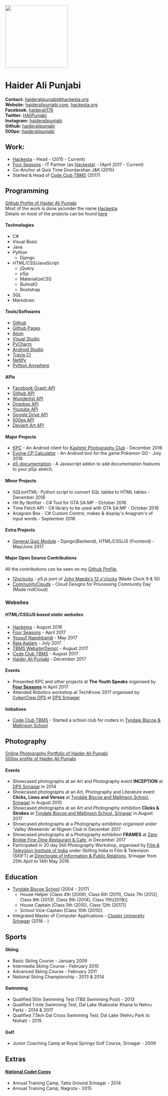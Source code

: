 <img src="https://raw.githubusercontent.com/hackesta/hackesta.org/master/assets/media/profile.png" width="200px"/>

# Haider Ali Punjabi
**Contact:** [haideralipunjabi@hackesta.org](mailto:haideralipunjabi@hackesta.org)  
**Website:** [haideralipunjabi.com](http://haideralipunjabi.com), [hackesta.org](https://hackesta.org)  
**Facebook:** [haiderali176](https://facebook.com/haiderali176)  
**Twitter:** [HAliPunjabi](https://twitter.com/HAliPunjabi)  
**Instagram:** [haideralipunjabi](https://instagram.com/haideralipunjabi)  
**Github:** [haideralipunjabi](https://github.com/haideralipunjabi)  
**500px:** [haideralipunjabi](https://500px.com/haideralipunjabi)

## Work:
* [Hackesta](https://hackesta.org) - Head - (2015 - Current)
* [Four Seasons](http://fourseasonskashmir.com) - IT Partner (as [Hackesta](http://hackesta.org)) - (April 2017 - Current)  
* Co-Anchor at Quiz Time Doordarshan J&K (2015)
* Started & Head of [Code Club TBMS](https://github.com/codeclubtbms) (2017)

## Programming  
[Github Profile of Haider Ali Punjabi](https://github.com/haideralipunjabi)  
Most of the work is done as/under the name [Hackesta](http://hackesta.org)  
Details on most of the projects can be found [here](http://haideralipunjabi.com/projects.html)

#### Technologies
* C#
* Visual Basic
* Java
* Python
  * Django
* HTML/CSS/JavaScript  
  * jQuery
  * p5js
  * MaterializeCSS
  * BulmaIO
  * Bootstrap
* SQL  
* Markdown

#### Tools/Softwares
* [Github](https://github.com)
* [Github Pages](https://pages.github.com)
* [Atom](https://atom.io)
* [Visual Studio](https://www.visualstudio.com)
* [PyCharm](https://www.jetbrains.com/pycharm/)
* [Android Studio](https://developer.android.com/studio/)
* [Travis CI](https://travis-ci.org)
* [Netlify](https://netlify.com)  
* [Python Anywhere](https://www.pythonanywhere.com/)

#### APIs
* [Facebook Graph API](https://developers.facebook.com/docs/graph-api/)
* [Github API](https://developer.github.com)
* [Wunderlist API](https://developer.wunderlist.com/)
* [Dropbox API](https://www.dropbox.com/developers)
* [Youtube API](https://developers.google.com/youtube/)
* [Google Drive API](https://developers.google.com/drive/)
* [500px API](https://github.com/500px/api-documentation)
* [Deviant Art API](https://www.deviantart.com/developers/)

#### Major Projects
* [KPC](http://hackesta.org/projects/kpc/) - An Android client for [Kashmir Photography Club](http://kashmirphotographyclub.com) - December 2016
* [Evolve CP Calculator](http://hackesta.org/?id=6) - An Android tool for the game Pokemon GO - July 2016  
* [p5-documentation](https://github.com/HackeSta/p5-documentation) -  A Javascript addon to add documentation features to your p5js sketch.  

#### Minor Projects
* SQLtoHTML- Python script to convert SQL tables to HTML tables - December 2016
* Hit By Notifier - C# Tool for GTA SA:MP - October 2016
* Time Fetch API - C# library to be used with GTA SA:MP - October 2016
* Anagram Box - C# Custom Control, makes & display's Anagram's of input words - September 2016


#### Extra Projects
* [General Quiz Module](https://github.com/areebbeigh/django_quiz) - Django(Backend), HTML/CSS/JS (Frontend) - May/June 2017  

#### Major Open Source Contributions
All the contributions can be seen on my [Github Profile](https://github.com/haideralipunjabi).  
* [12oclocks](https://github.com/CodingTrain/12oclocks) - p5.js port of [John Maeda's 12 o'clocks](https://maedastudio.com/2004/rbooks2k/twelve.html) (Made Clock 9 & 10)
* [CommunityClouds](https://github.com/CodingTrain/CommunityClouds) -  Cloud Designs for Processing Community Day (Made rndCloud)


### Websites
##### HTML/CSS/JS based static websites  

* [Hackesta](https://hackesta.org) - August 2016
* [Four Seasons](http://fourseasonskashmir.com) - April 2017
* [Yousuf Naqshbandi](http://yousufnaqshbandi.com) - May 2017  
* [Raja Aadam](http://rajaaadam.com) - July 2017
* [TBMS Website(Demo)](https://tbms.hackesta.org) - August 2017
* [Code Club TBMS](https://codeclub.hackesta.org) - August 2017
* [Haider Ali Punjabi](https://haideralipunjabi.com) - December 2017


#### Events
* Presented KPC and other projects at **The Youth Speaks** organised by [**Four Seasons**](http://fourseasonskashmir.com) in April 2017
* Attended Robotics workshop at TechKnow 2017 organised by [CyberCrew DPS](http://cybercrew.dpssrinagar.com) at [DPS Srinagar](http://dpssrinagar.com)

#### Initiatives
* [Code Club TBMS](https://codeclub.hackesta.org) - Started a school club for coders in [Tyndale Biscoe & Mallinson School](https://tbmes.org)  

## Photography
[Online Photography Portfolio of Haider Ali Punjabi](http://haideralipunjabi.com/photography)  
[500px profile of Haider Ali Punjabi](https://500px.com/haideralipunjabi)  


#### Events
* Showcased photographs at an Art and Photography event **INCEPTION** at [DPS Srinagar](http://www.dpssrinagar.com/) in 2014
* Showcased photographs at an Art, Photography and Literature event **Clicks, Lines and Verses** at [Tyndale Biscoe and Mallinson School, Srinagar](http://tbmes.org/) in August 2015
* Showcased photographs at an Art and Photography exhibition **Clicks & Strokes** at [Tyndale Biscoe and Mallinson School, Srinagar](http://tbmes.org/) in August 2017
* Showcased photographs at a Photography exhibition organised under 'Valley Weekends' at Nigeen Club in December 2017
* Showcased photographs at a Photography exhibition **FRAMES** at [Zero Bridge Fine-Dine Restaurant & Cafe](https://facebook.com/ZeroBridgeFineDine), in December 2017  
* Participated in 20 day Still Photography Workshop, organised by [Film & Television Institute of India](https://ftiindia.com) under Skilling India in Film & Television (SKIFT) at [Directorate of Information & Public Relations](http://www.jkdirinf.in/), Srinagar from 25th April to 14th May 2018
## Education
* [Tyndale Biscoe School](https://tbmes.org/) (2004 - 2017)
  * House Helper [Class 4th (2009), Class 6th (2011), Class 7th (2012), Class 8th (2013), Class 9th (2014), Class 11th(2016)]
  * House Captain [Class 5th (2010), Class 12th (2017)]
  * School Vice-Captain [Class 10th (2015)]
* Integrated Master of Computer Applications - [Cluster University Srinagar](http://www.cusrinagar.edu.in/) (2018 - )

## Sports

#### Skiing
* Basic Skiing Course - January 2009
* Intermedia Skiing Course - February 2010
* Advanced Skiing Course - February 2011
* National Skiing Championship - 2013 & 2014  


#### Swimming
* Qualified 50m Swimming Test (TBS Swimming Pool) - 2013
* Qualified 1 mile Swimming Test, Dal Lake (Kabootar Khana to Nehru Park) - 2014 & 2017
* Qualified 7.5km Dal Cross Swimming Test, Dal Lake (Nehru Park to Nishat) - 2015  


#### Golf
* Junior Coaching Camp at Royal Springs Golf Course, Srinagar - 2009


## Extras
#### [National Cadet Corps](http://nccindia.nic.in/en)
* Annual Training Camp, Tatto Ground Srinagar - 2014
* Annual Training Camp, Nagrota - 2015
